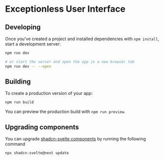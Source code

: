 # Exceptionless User Interface

## Developing

Once you've created a project and installed dependencies with `npm install`, start a development server:

```bash
npm run dev

# or start the server and open the app in a new browser tab
npm run dev -- --open
```

## Building

To create a production version of your app:

```bash
npm run build
```

You can preview the production build with `npm run preview`.

## Upgrading components

You can upgrade [shadcn-svelte components](https://www.shadcn-svelte.com/) by running the following command

```bash
npx shadcn-svelte@next update
```
